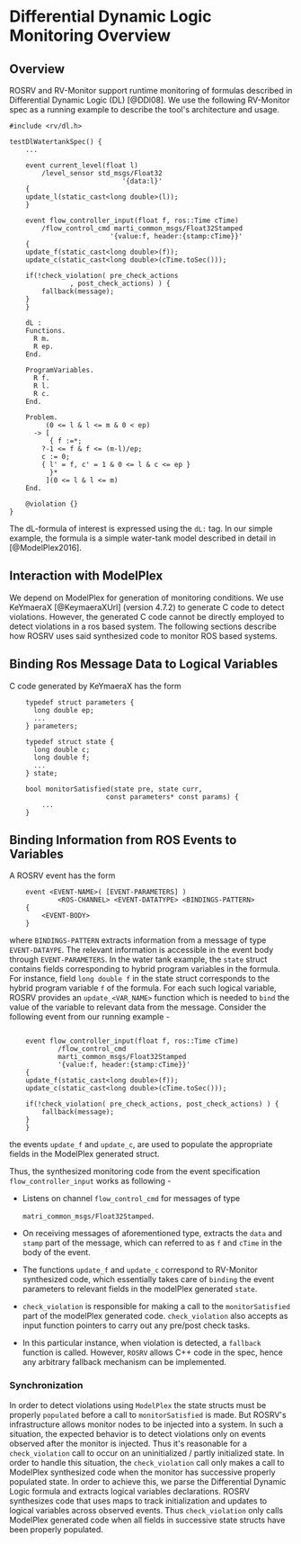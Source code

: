 Differential Dynamic Logic Monitoring Overview
===============================================

Overview
--------

ROSRV and RV-Monitor support runtime monitoring of
formulas described in Differential Dynamic Logic (DL) [@DDl08].
We use the following RV-Monitor spec as a running example
to describe the tool's architecture and usage.

```{.cpp}
#include <rv/dl.h>

testDlWatertankSpec() {
    ...

    event current_level(float l)
        /level_sensor std_msgs/Float32
                            '{data:l}'
    {
	update_l(static_cast<long double>(l));
    }

    event flow_controller_input(float f, ros::Time cTime)
        /flow_control_cmd marti_common_msgs/Float32Stamped
                         '{value:f, header:{stamp:cTime}}'
    {
	update_f(static_cast<long double>(f));
	update_c(static_cast<long double>(cTime.toSec()));

	if(!check_violation( pre_check_actions
			   , post_check_actions) ) {
	    fallback(message);
	}
    }

    dL :
	Functions.
	  R m.
	  R ep.
	End.

	ProgramVariables.
	  R f.
	  R l.
	  R c.
	End.

	Problem.
	     (0 <= l & l <= m & 0 < ep)
	  -> [
	      { f :=*;
		?-1 <= f & f <= (m-l)/ep;
		c := 0;
		{ l' = f, c' = 1 & 0 <= l & c <= ep }
	      }*
	     ](0 <= l & l <= m)
	End.

    @violation {}
}
```

The dL-formula of interest is expressed using the `dL:` tag.
In our simple example, the formula is a simple water-tank
model described in detail in [@ModelPlex2016].


Interaction with ModelPlex
--------------------------

We depend on ModelPlex for generation of monitoring conditions.
We use KeYmaeraX [@KeymaeraXUrl] (version 4.7.2) to generate
C code to detect violations. However, the generated C code
cannot be directly employed to detect violations in a ros based
system. The following sections describe how ROSRV uses said
synthesized code to monitor ROS based systems.


Binding Ros Message Data to Logical Variables
---------------------------------------------

C code generated by KeYmaeraX has the form

```{.cpp}
    typedef struct parameters {
      long double ep;
      ...
    } parameters;

    typedef struct state {
      long double c;
      long double f;
      ...
    } state;

    bool monitorSatisfied(state pre, state curr,
                        const parameters* const params) {
        ...
    }

```


Binding Information from ROS Events to Variables
------------------------------------------------

A ROSRV event  has the form

```{.cpp}
    event <EVENT-NAME>( [EVENT-PARAMETERS] )
            <ROS-CHANNEL> <EVENT-DATATYPE> <BINDINGS-PATTERN>
    {
        <EVENT-BODY>
    }
```

where `BINDINGS-PATTERN` extracts information from
a message of type `EVENT-DATAYPE`. The relevant information
is accessible in the event body through `EVENT-PARAMETERS`. In the water tank example,
the `state` struct contains fields corresponding
to hybrid program variables in the formula. For instance,
field `long double f` in the state struct corresponds to the hybrid program variable
`f` of the formula. For each such logical variable, ROSRV provides an
`update_<VAR_NAME>` function which is needed to `bind` the value of the variable
to relevant data from the message. Consider the following event from
our running example -

```{.cpp}

    event flow_controller_input(float f, ros::Time cTime)
            /flow_control_cmd
            marti_common_msgs/Float32Stamped
            '{value:f, header:{stamp:cTime}}'
    {
	update_f(static_cast<long double>(f));
	update_c(static_cast<long double>(cTime.toSec()));

	if(!check_violation( pre_check_actions, post_check_actions) ) {
	    fallback(message);
	}
    }

```

the events `update_f` and `update_c`, are used to populate the
appropriate fields in the ModelPlex generated struct.

Thus, the synthesized monitoring code from the event specification `flow_controller_input` works as following -

 - Listens on channel `flow_control_cmd` for messages of type

   `matri_common_msgs/Float32Stamped`.

 - On receiving messages of aforementioned type, extracts
   the `data` and `stamp` part of the message, which can referred
   to as `f` and `cTime` in the body of the event.
 - The functions `update_f` and `update_c` correspond to RV-Monitor synthesized
   code, which essentially takes care of `binding` the event parameters to
   relevant fields in the modelPlex generated `state`.
 - `check_violation` is responsible for making a call to the
   `monitorSatisfied` part of the modelPlex generated code.
   `check_violation` also accepts as input function pointers to
   carry out any pre/post check tasks.
 - In this particular instance, when  violation is detected,
   a `fallback` function is called. However,
   `ROSRV` allows C++ code in the spec, hence
   any arbitrary fallback mechanism can be implemented.


### Synchronization

In order to detect violations using `ModelPlex` the
state structs must be properly `populated` before
a call to `monitorSatisfied` is made. But
ROSRV's infrastructure allows monitor nodes
to be injected into a system. In such a situation, the expected
behavior is to detect violations only on events observed
after the monitor is injected.
Thus it's reasonable for a `check_violation` call
to occur on an uninitialized / partly initialized state.
In order to handle this situation, the `check_violation`
call only makes a call to ModelPlex synthesized code
when the monitor has successive properly populated state.
In order to achieve this, we parse the Differential Dynamic Logic
formula and extracts logical variables declarations. ROSRV synthesizes
code that uses maps to track initialization and updates to logical variables across
observed events. Thus `check_violation` only calls ModelPlex generated code when
all fields in successive state structs have been properly populated.

